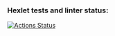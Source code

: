 ### Hexlet tests and linter status:
[![Actions Status](https://github.com/alistkov/typescript-project-81/actions/workflows/hexlet-check.yml/badge.svg)](https://github.com/alistkov/typescript-project-81/actions)